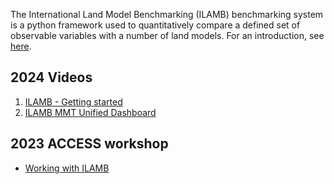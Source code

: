 The International Land Model Benchmarking (ILAMB) benchmarking system is a python framework used to quantitatively compare a defined set of observable variables with a number of land models. For an introduction, see <a href="/model_evaluation/model_evaluation_on_gadi/model_evaluation_on_gadi_ilamb.md/">here</a>.

## 2024 Videos
1. <a href="https://www.youtube.com/watch?v=94o17KXQ34I&t=40s&ab_channel=AustralianEarthSystemSimulator%28ACCESS-NRI%29" target="_blank">ILAMB - Getting started</a>
2. <a href="https://www.youtube.com/watch?v=A2T-xcVLZdA&ab_channel=AustralianEarthSystemSimulator%28ACCESS-NRI%29" target="_blank">ILAMB MMT Unified Dashboard</a>

## 2023 ACCESS workshop
- <a href="https://github.com/ACCESS-NRI/workshop-training-2023/blob/main/ilamb/ILAMB_training.md" target="_blank">Working with ILAMB</a>